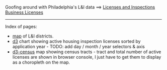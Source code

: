 Goofing around with Philadelphia's L&I data ==> [Licenses and Inspections Business Licenses](https://www.opendataphilly.org/dataset/licenses-and-inspections-business-licenses)

---

Index of pages:

* [map](http://wknowles.github.io/phila-lni-data/index.html) of L&I districts.
* [d3](http://wknowles.github.io/phila-lni-data/d3.html) chart showing active housing inspection licenses sorted by application year - TODO: add day / month / year selectors & axis
* [d3-census](http://wknowles.github.io/phila-lni-data/d3-census.html) map showing census tracts - tract and total number of active licenses are shown in browser console, I just have to get them to display as a choropleth on the map.
